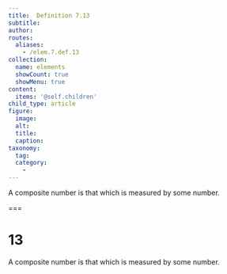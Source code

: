 ```yaml
---
title:  Definition 7.13
subtitle: 
author:
routes:
  aliases:
    - /elem.7.def.13
collection:
  name: elements
  showCount: true
  showMenu: true
content:
  items: '@self.children'
child_type: article
figure:
  image:
  alt:
  title:
  caption:
taxonomy:
  tag:
  category:
    - 
---
```


<p> A <hi rend="bold">composite number</hi> is that which is measured by some number.</p>

===

<h1>13</h1>
<p> A <span class="bold">composite number</span> is that which is measured by some number.</p>
